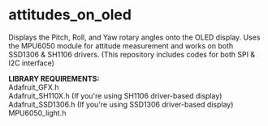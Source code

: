 # attitudes_on_oled
Displays the Pitch, Roll, and Yaw rotary angles onto the OLED display. Uses the MPU6050 module for attitude measurement and works on both SSD1306 &amp; SH1106 drivers.
(This repository includes codes for both SPI & I2C interface)

**LIBRARY REQUIREMENTS:**<br />
Adafruit_GFX.h<br />
Adafruit_SH110X.h (If you're using SH1106 driver-based display)<br />
Adafruit_SSD1306.h (If you're using SSD1306 driver-based display)<br />
MPU6050_light.h<br />

